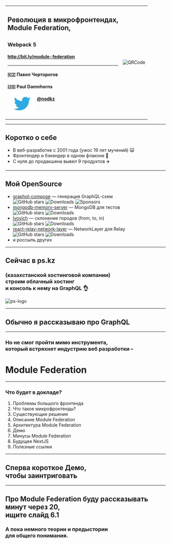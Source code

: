 <table>
  <tr>
    <td style="vertical-align: middle">
        <div style="vertical-align: text-top;">
        <h2>
          <span class="orange">Революция в микрофронтендах,</span>
          <br/>
          <span class="green">Module Federation,</span>
        <h2>
        <h3>
          <span>Webpack 5</span>
        </h3>
        <h4><a href="http://bit.ly/module-federation" target="_blank">http://bit.ly/module-federation</a></h4>
        <hr/>
        <h4>🇰🇿 Павел Черторогов</h4>
        <h4>🇺🇸 Paul Damnhorns</h4>
        <h4><img src="../assets/logo/twitter.png" style="height: 70px;border: none;background: none;box-shadow: none;float: left;margin: 0 11px;position: relative;top: -11px;" /> <a href="https://twitter.com/nodkz" target="_blank">@nodkz</a></h4>
      </div>
    </td>
    <td>
      <!-- QRCode generator: http://goqr.me/#t=url -->
      <img src="slides/00-start/qrcode.png" alt="QRCode" class="plain" style="max-width: 450px" />
    </td>
  </tr>
</table>

---

## Коротко о себе

- В веб-разработке с 2001 года (ужос 19 лет мучений) 🙀
- Фронтендер и бэкендер в одном флаконе 💑 <!-- .element: class="fragment" -->
- С нуля до продакшена вывел 9 продуктов ✈️ <!-- .element: class="fragment" -->

-----

## Мой OpenSource

- [graphql-compose](https://github.com/graphql-compose/graphql-compose) — генерация GraphQL-схем <br/> ![GitHub stars](https://img.shields.io/github/stars/graphql-compose/graphql-compose.svg?color=lightgrey) <!-- .element: class="plain" style="padding-left: 150px; height: 40px; vertical-align: middle;" --> ![Downloads](https://img.shields.io/npm/dw/graphql-compose.svg?color=lightgrey) <!-- .element: class="plain" style="height: 40px; vertical-align: middle;" --> ![Sponsors](https://img.shields.io/opencollective/all/graphql-compose?color=lightgrey) <!-- .element: class="plain" style="height: 40px; vertical-align: middle;" -->
- [mongodb-memory-server](https://github.com/nodkz/mongodb-memory-server) — MongoDB для тестов <br/> ![GitHub stars](https://img.shields.io/github/stars/nodkz/mongodb-memory-server.svg?color=lightgrey) <!-- .element: class="plain" style="padding-left: 150px; height: 40px; vertical-align: middle;"  --> ![Downloads](https://img.shields.io/npm/dw/mongodb-memory-server.svg?color=lightgrey) <!-- .element: class="plain" style="height: 40px; vertical-align: middle;" -->
- [lvovich](https://github.com/nodkz/lvovich) — склонение городов (from, to, in)<br/> ![GitHub stars](https://img.shields.io/github/stars/nodkz/lvovich.svg?color=lightgrey) <!-- .element: class="plain" style="padding-left: 150px; height: 40px; vertical-align: middle;" --> ![Downloads](https://img.shields.io/npm/dw/lvovich.svg?color=lightgrey) <!-- .element: class="plain" style="height: 40px; vertical-align: middle;" -->
- [react-relay-network-layer](https://github.com/relay-tools/react-relay-network-layer) — NetworkLayer для Relay <br/> ![GitHub stars](https://img.shields.io/github/stars/relay-tools/react-relay-network-layer.svg?color=lightgrey) <!-- .element: class="plain" style="padding-left: 150px; height: 40px; vertical-align: middle;"  --> ![Downloads](https://img.shields.io/npm/dw/react-relay-network-layer.svg?color=lightgrey) <!-- .element: class="plain" style="height: 40px; vertical-align: middle;" -->
- и россыпь других

-----

## Сейчас в ps.kz <!-- .element: class="orange" -->

### (казахстанской хостинговой компании)<br/>строим облачный хостинг <br/>и консоль к нему на GraphQL 👌

![ps-logo](https://user-images.githubusercontent.com/1946920/57164502-21634300-6e16-11e9-8c45-6d10fe9dea4e.jpg) <!-- .element: style="max-width: 1000px;" class="plain"  -->

-----

## Обычно я рассказываю про GraphQL <!-- .element: class="green" -->

-----

### Но не смог пройти мимо инструмента, <br/> который встряхнет индустрию веб разработки –

# Module Federation <!-- .element: class="orange fragment" -->

-----

### Что будет в докладе? <!-- .element: class="green" -->

1. Проблемы большого фронтенда <!-- .element: class="fragment" -->
2. Что такое микрофронтенды? <!-- .element: class="fragment" -->
3. Существующие решения <!-- .element: class="fragment" -->
4. Описание Module Federation <!-- .element: class="fragment" -->
5. Архитектура Module Federation <!-- .element: class="fragment" -->
6. Демо <!-- .element: class="fragment" -->
7. Минусы Module Federation <!-- .element: class="fragment" -->
8. Будущее NextJS <!-- .element: class="fragment" -->
9. Полезные ссылки <!-- .element: class="fragment" -->

-----

## Сперва короткое Демо, <br/>чтобы заинтриговать <!-- .element: class="green" -->

-----

## Про Module Federation буду рассказывать минут через 20, <br/>ищите слайд 6.1 <!-- .element: class="orange" -->
  
### А пока немного теории и предыстории <br/>для общего понимания. <!-- .element: class="orange" -->
